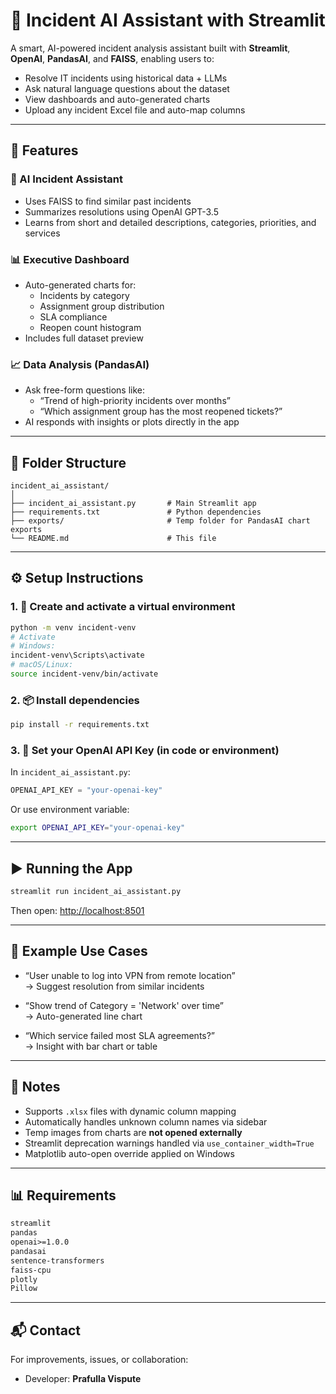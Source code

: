 
# 🧠 Incident AI Assistant with Streamlit

A smart, AI-powered incident analysis assistant built with **Streamlit**, **OpenAI**, **PandasAI**, and **FAISS**, enabling users to:
- Resolve IT incidents using historical data + LLMs
- Ask natural language questions about the dataset
- View dashboards and auto-generated charts
- Upload any incident Excel file and auto-map columns

---

## 🔧 Features

### 🚀 AI Incident Assistant
- Uses FAISS to find similar past incidents
- Summarizes resolutions using OpenAI GPT-3.5
- Learns from short and detailed descriptions, categories, priorities, and services

### 📊 Executive Dashboard
- Auto-generated charts for:
  - Incidents by category
  - Assignment group distribution
  - SLA compliance
  - Reopen count histogram
- Includes full dataset preview

### 📈 Data Analysis (PandasAI)
- Ask free-form questions like:
  - “Trend of high-priority incidents over months”
  - “Which assignment group has the most reopened tickets?”
- AI responds with insights or plots directly in the app

---

## 📁 Folder Structure

```
incident_ai_assistant/
│
├── incident_ai_assistant.py       # Main Streamlit app
├── requirements.txt               # Python dependencies
├── exports/                       # Temp folder for PandasAI chart exports
└── README.md                      # This file
```

---

## ⚙️ Setup Instructions

### 1. 🐍 Create and activate a virtual environment
```bash
python -m venv incident-venv
# Activate
# Windows:
incident-venv\Scripts\activate
# macOS/Linux:
source incident-venv/bin/activate
```

### 2. 📦 Install dependencies
```bash
pip install -r requirements.txt
```

### 3. 🔑 Set your OpenAI API Key (in code or environment)
In `incident_ai_assistant.py`:
```python
OPENAI_API_KEY = "your-openai-key"
```

Or use environment variable:
```bash
export OPENAI_API_KEY="your-openai-key"
```

---

## ▶️ Running the App

```bash
streamlit run incident_ai_assistant.py
```

Then open: [http://localhost:8501](http://localhost:8501)

---

## 📝 Example Use Cases

- “User unable to log into VPN from remote location”  
  → Suggest resolution from similar incidents

- “Show trend of Category = 'Network' over time”  
  → Auto-generated line chart

- “Which service failed most SLA agreements?”  
  → Insight with bar chart or table

---

## 🧼 Notes

- Supports `.xlsx` files with dynamic column mapping
- Automatically handles unknown column names via sidebar
- Temp images from charts are **not opened externally**
- Streamlit deprecation warnings handled via `use_container_width=True`
- Matplotlib auto-open override applied on Windows

---

## 📊 Requirements

```txt
streamlit
pandas
openai>=1.0.0
pandasai
sentence-transformers
faiss-cpu
plotly
Pillow
```

---

## 📬 Contact

For improvements, issues, or collaboration:
- Developer: **Prafulla Vispute**
